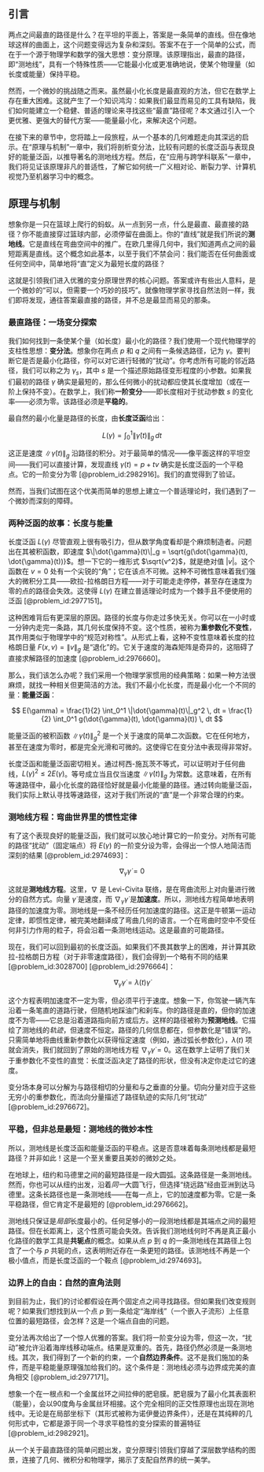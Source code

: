 ## 引言
两点之间最直的路径是什么？在平坦的平面上，答案是一条简单的直线。但在像地球这样的曲面上，这个问题变得远为复杂和深刻。答案不在于一个简单的公式，而在于一个源于物理学和数学的强大思想：变分原理。该原理指出，最直的路径，即“测地线”，具有一个特殊性质——它能最小化或更准确地说，使某个物理量（如长度或能量）保持平稳。

然而，一个微妙的挑战随之而来。虽然最小化长度是最直观的方法，但它在数学上存在重大困难。这就产生了一个知识鸿沟：如果我们最显而易见的工具有缺陷，我们如何能建立一个稳健、普适的理论来寻找这些“最直”路径呢？本文通过引入一个更优雅、更强大的替代方案——能量最小化，来解决这个问题。

在接下来的章节中，您将踏上一段旅程，从一个基本的几何难题走向其深远的启示。在“原理与机制”一章中，我们将剖析变分法，比较有问题的长度泛函与表现良好的能量泛函，以推导著名的测地线方程。然后，在“应用与跨学科联系”一章中，我们将见证该原理非凡的普适性，了解它如何统一广义相对论、断裂力学、计算机视觉乃至机器学习中的概念。

## 原理与机制

想象你是一只在篮球上爬行的蚂蚁。从一点到另一点，什么是最直、最直接的路径？你不能直接穿过篮球内部，必须停留在曲面上。你的“直线”就是我们所说的**测地线**。它是直线在弯曲空间中的推广。在欧几里得几何中，我们知道两点之间的最短距离是直线。这个概念如此基本，以至于我们不禁会问：我们能否在任何曲面或任何空间中，简单地将“直”定义为最短长度的路径？

这就是引领我们进入优雅的变分原理世界的核心问题。答案或许有些出人意料，是一个微妙的“可以，但需要一个巧妙的技巧”。就像物理学家寻找自然法则一样，我们即将发现，通往答案最直接的路径，并不总是最显而易见的那条。

### 最直路径：一场变分探索

我们如何找到一条使某个量（如长度）最小化的路径？我们使用一个现代物理学的支柱性思想：**变分法**。想象你在两点 $p$ 和 $q$ 之间有一条候选路径，记为 $\gamma$。要判断它是否是最小化路径，你可以对它进行轻微的“扰动”。你考虑所有可能的邻近路径，我们可以称之为 $\gamma_s$，其中 $s$ 是一个描述原始路径变形程度的小参数。如果我们最初的路径 $\gamma$ 确实是最短的，那么任何微小的扰动都应使其长度增加（或在一阶上保持不变）。在数学上，我们称**一阶变分**——即长度相对于扰动参数 $s$ 的变化率——必须为零。该路径必须是**平稳的**。

最自然的最小化量是路径的长度，由**长度泛函**给出：

$$
L(\gamma) = \int_0^1 \|\dot{\gamma}(t)\|_g \, dt
$$

这正是速度 $\|\dot{\gamma}(t)\|_g$ 沿路径的积分。对于最简单的情况——像平面这样的平坦空间——我们可以直接计算，发现直线 $\gamma(t) = p+tv$ 确实是长度泛函的一个平稳点。它的一阶变分为零 [@problem_id:2982916]。我们的直觉得到了验证。

然而，当我们试图在这个优美而简单的思想上建立一个普适理论时，我们遇到了一个微妙而深刻的障碍。

### 两种泛函的故事：长度与能量

长度泛函 $L(\gamma)$ 尽管直观上很有吸引力，但从数学角度看却是个麻烦制造者。问题出在其被积函数，即速度 $\|\dot{\gamma}(t)\|_g = \sqrt{g(\dot{\gamma}(t), \dot{\gamma}(t))}$。想一下它的一维形式 $\sqrt{v^2}$，就是绝对值 $|v|$。这个函数在 $v=0$ 处有一个尖锐的“角”；它在该点不可微。这种不可微性意味着我们强大的微积分工具——欧拉-拉格朗日方程——对于可能走走停停，甚至存在速度为零的点的路径会失效。这使得 $L(\gamma)$ 在建立普适理论时成为一个棘手且不便使用的泛函 [@problem_id:2977151]。

这种困难背后有更深层的原因。路径的长度与你走过多快无关。你可以在一小时或一分钟内走完一条路，其几何长度保持不变。这个性质，被称为**重参数化不变性**，其作用类似于物理学中的“规范对称性”。从形式上看，这种不变性意味着长度的拉格朗日量 $F(x,v) = \|v\|_g$ 是“退化”的。它关于速度的海森矩阵是奇异的，这阻碍了直接求解路径的加速度 [@problem_id:2976660]。

那么，我们该怎么办呢？我们采用一个物理学家惯用的经典策略：如果一种方法很麻烦，就找一种相关但更简洁的方法。我们不最小化长度，而是最小化一个不同的量：**能量泛函**：

$$
E(\gamma) = \frac{1}{2} \int_0^1 \|\dot{\gamma}(t)\|_g^2 \, dt = \frac{1}{2} \int_0^1 g(\dot{\gamma}(t), \dot{\gamma}(t)) \, dt
$$

能量泛函的被积函数 $\|\dot{\gamma}(t)\|_g^2$ 是一个关于速度的简单二次函数。它在任何地方，甚至在速度为零时，都是完全光滑和可微的。这使得它在变分法中表现得非常好。

长度泛函和能量泛函密切相关。通过柯西-施瓦茨不等式，可以证明对于任何曲线，$L(\gamma)^2 \le 2E(\gamma)$。等号成立当且仅当速度 $\|\dot{\gamma}(t)\|_g$ 为常数。这意味着，在所有等速路径中，最小化长度的路径恰好就是最小化能量的路径。通过转向能量泛函，我们实际上默认寻找等速路径，这对于我们所说的“直”是一个非常合理的约束。

### 测地线方程：弯曲世界里的惯性定律

有了这个表现良好的能量泛函，我们就可以放心地计算它的一阶变分。对所有可能的路径“扰动”（固定端点）将 $E(\gamma)$ 的一阶变分设为零，会得出一个惊人地简洁而深刻的结果 [@problem_id:2974693]：

$$
\nabla_{\dot{\gamma}} \dot{\gamma} = 0
$$

这就是**测地线方程**。这里，$\nabla$ 是 Levi-Civita 联络，是在弯曲流形上对向量进行微分的自然方式。向量 $\dot{\gamma}$ 是速度，而 $\nabla_{\dot{\gamma}}\dot{\gamma}$ 是**加速度**。所以，测地线方程简单地表明路径的加速度为零。测地线是一条不经历任何加速度的路径。这正是牛顿第一运动定律，即惯性定律，被完美地翻译成了弯曲几何的语言。一个在弯曲时空中不受任何非引力作用的粒子，将会沿着一条测地线运动。这是最直的可能路径。

现在，我们可以回到最初的长度泛函。如果我们不畏其数学上的困难，并计算其欧拉-拉格朗日方程（对于非零速度路径），我们会得到一个略有不同的结果 [@problem_id:3028700] [@problem_id:2976664]：

$$
\nabla_{\dot{\gamma}}\dot{\gamma} = \lambda(t) \dot{\gamma}
$$

这个方程表明加速度不一定为零，但必须平行于速度。想象一下，你驾驶一辆汽车沿着一条笔直的道路行驶，但随机地踩油门和刹车。你的路径是直的，但你的加速度不为零——它总是沿着道路指向前方或后方。这样的路径被称为**预测地线**。它描绘了测地线的*轨迹*，但速度不恒定。路径的几何信息都在，但参数化是“错误”的。只需简单地将曲线重新参数化以获得恒定速度（例如，通过弧长参数化），$\lambda(t)$ 项就会消失，我们就回到了原始的测地线方程 $\nabla_{\dot{\gamma}}\dot{\gamma}=0$。这在数学上证明了我们关于重参数化不变性的直觉：长度泛函决定了路径的形状，但没有决定你走过它的速度。

变分场本身可以分解为与路径相切的分量和与之垂直的分量。切向分量对应于这些无穷小的重参数化，而法向分量描述了路径轨迹的实际几何“扰动” [@problem_id:2976672]。

### 平稳，但非总是最短：测地线的微妙本性

所以，测地线是长度泛函和能量泛函的平稳点。这是否意味着每条测地线都是最短路径？并非如此！这是一个至关重要且美妙的微妙之处。

在地球上，纽约和马德里之间的最短路径是一段大圆弧。这条路径是一条测地线。然而，你也可以从纽约出发，沿着*同一*大圆飞行，但选择“绕远路”经由亚洲到达马德里。这条长路径也是一条测地线——在每一点上，它的加速度都为零。它是一条平稳路径，但它肯定不是最短的 [@problem_id:2976662]。

测地线只保证是*局部*长度最小的。任何足够小的一段测地线都是其端点之间的最短路径。但在长距离上，这个性质可能会失效。告诉我们测地线何时不再是真正最小化路径的数学工具是**共轭点**的概念。如果从点 $p$ 到 $q$ 的一条测地线在其路径上包含了一个与 $p$ 共轭的点，这表明附近存在一条更短的路径。该测地线不再是一个极小值点，而是长度泛函的一个鞍点 [@problem_id:2974693]。

### 边界上的自由：自然的直角法则

到目前为止，我们的讨论都假设在两个固定点之间寻找路径。但如果我们改变规则呢？如果我们想找到从一个点 $p$ 到一条给定“海岸线”（一个嵌入子流形）上任意位置的最短路径，会怎样？这是一个端点自由的问题。

变分法再次给出了一个惊人优雅的答案。我们将一阶变分设为零，但这一次，“扰动”被允许沿着海岸线移动端点。结果是双重的。首先，路径仍然必须是一条测地线。其次，我们得到了一个新的约束，一个**自然边界条件**。这不是我们施加的条件，而是平稳能量原理强加给我们的。这个条件是：测地线必须与边界成完美的直角相交 [@problem_id:2977171]。

想象一个在一根点和一个金属丝环之间拉伸的肥皂膜。肥皂膜为了最小化其表面积（能量），会以90度角与金属丝环相接。这个完全相同的正交性原理也出现在测地线中。无论是在局部坐标下（其形式被称为诺伊曼边界条件），还是在其纯粹的几何形式中，它都是源于同一个寻求平稳性的变分探索的普遍特征 [@problem_id:2982921]。

从一个关于最直路径的简单问题出发，变分原理引领我们穿越了深层数学结构的图景，连接了几何、微积分和物理学，揭示了支配自然界的统一美学。

